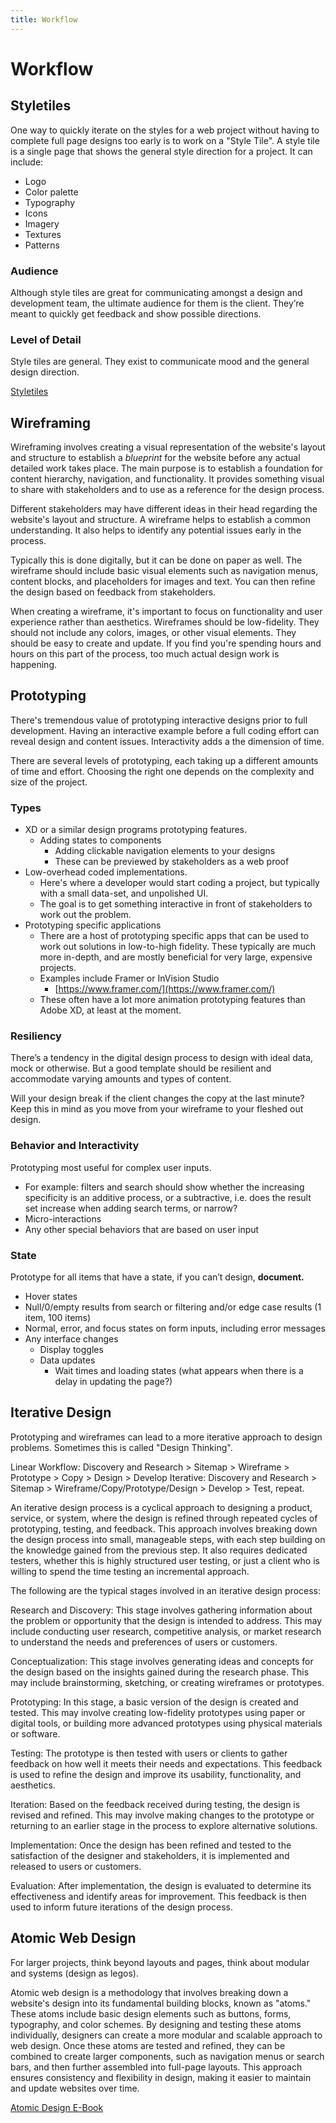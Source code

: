 ```yaml
---
title: Workflow
---
```


# Workflow

## Styletiles

One way to quickly iterate on the styles for a web project without having to complete full page designs too early is to work on a "Style Tile". A style tile is a single page that shows the general style direction for a project. It can include:

- Logo
- Color palette
- Typography
- Icons
- Imagery
- Textures
- Patterns

### Audience

Although style tiles are great for communicating amongst a design and development team, the ultimate audience for them is the client. They’re meant to quickly get feedback and show possible directions.

### Level of Detail

Style tiles are general. They exist to communicate mood and the general design direction.

[Styletiles](http://styletil.es/)


## Wireframing

Wireframing involves creating a visual representation of the website's layout and structure to establish a _blueprint_ for the website before any actual detailed work takes place. The main purpose is to establish a foundation for content hierarchy, navigation, and functionality. It provides something visual to share with stakeholders and to use as a reference for the design process. 

Different stakeholders may have different ideas in their head regarding the website's layout and structure. A wireframe helps to establish a common understanding. It also helps to identify any potential issues early in the process.

Typically this is done digitally, but it can be done on paper as well. The wireframe should include basic visual elements such as navigation menus, content blocks, and placeholders for images and text. You can then refine the design based on feedback from stakeholders. 

When creating a wireframe, it's important to focus on functionality and user experience rather than aesthetics. Wireframes should be low-fidelity. They should not include any colors, images, or other visual elements. They should be easy to create and update. If you find you're spending hours and hours on this part of the process, too much actual design work is happening.

## Prototyping

There's tremendous value of prototyping interactive designs prior to full development. Having an interactive example before a full coding effort can reveal design and content issues. Interactivity adds a the dimension of time.

There are several levels of prototyping, each taking up a different amounts of time and effort. Choosing the right one depends on the complexity and size of the project.

### Types

- XD or a similar design programs prototyping features.
  - Adding states to components
	- Adding clickable navigation elements to your designs 
	- These can be previewed by stakeholders as a web proof
- Low-overhead coded implementations.
  - Here's where a developer would start coding a project, but typically with a small data-set, and unpolished UI.
  - The goal is to get something interactive in front of stakeholders to work out the problem.
- Prototyping specific applications
  - There are a host of prototyping specific apps that can be used to work out solutions in low-to-high fidelity. These typically are much more in-depth, and are mostly beneficial for very large, expensive projects.
  - Examples include Framer or InVision Studio
  	- [https://www.framer.com/](https://www.framer.com/)
  - These often have a lot more animation prototyping features than Adobe XD, at least at the moment.

### Resiliency

There’s a tendency in the digital design process to design with ideal data, mock or otherwise. But a good template should be resilient and accommodate varying amounts and types of content.

Will your design break if the client changes the copy at the last minute? Keep this in mind as you move from your wireframe to your fleshed out design.

### Behavior and Interactivity

Prototyping most useful for complex user inputs.

- For example: filters and search should show whether the increasing specificity is an additive process, or a subtractive, i.e. does the result set increase when adding search terms, or narrow?
- Micro-interactions
- Any other special behaviors that are based on user input

### State

Prototype for all items that have a state, if you can’t design, **document.**

- Hover states
- Null/0/empty results from search or filtering and/or edge case results (1 item, 100 items)
- Normal, error, and focus states on form inputs, including error messages
- Any interface changes
  - Display toggles
  - Data updates
    - Wait times and loading states (what appears when there is a delay in updating the page?)

## Iterative Design

Prototyping and wireframes can lead to a more iterative approach to design problems. Sometimes this is called "Design Thinking". 

Linear Workflow: Discovery and Research > Sitemap > Wireframe > Prototype > Copy > Design > Develop
Iterative: Discovery and Research > Sitemap > Wireframe/Copy/Prototype/Design > Develop > Test, repeat.

An iterative design process is a cyclical approach to designing a product, service, or system, where the design is refined through repeated cycles of prototyping, testing, and feedback. This approach involves breaking down the design process into small, manageable steps, with each step building on the knowledge gained from the previous step. It also requires dedicated testers, whether this is highly structured user testing, or just a client who is willing to spend the time testing an incremental approach.

The following are the typical stages involved in an iterative design process:

Research and Discovery: This stage involves gathering information about the problem or opportunity that the design is intended to address. This may include conducting user research, competitive analysis, or market research to understand the needs and preferences of users or customers.

Conceptualization: This stage involves generating ideas and concepts for the design based on the insights gained during the research phase. This may include brainstorming, sketching, or creating wireframes or prototypes.

Prototyping: In this stage, a basic version of the design is created and tested. This may involve creating low-fidelity prototypes using paper or digital tools, or building more advanced prototypes using physical materials or software.

Testing: The prototype is then tested with users or clients to gather feedback on how well it meets their needs and expectations. This feedback is used to refine the design and improve its usability, functionality, and aesthetics.

Iteration: Based on the feedback received during testing, the design is revised and refined. This may involve making changes to the prototype or returning to an earlier stage in the process to explore alternative solutions.

Implementation: Once the design has been refined and tested to the satisfaction of the designer and stakeholders, it is implemented and released to users or customers.

Evaluation: After implementation, the design is evaluated to determine its effectiveness and identify areas for improvement. This feedback is then used to inform future iterations of the design process.

## Atomic Web Design

For larger projects, think beyond layouts and pages, think about modular and systems (design as legos).

Atomic web design is a methodology that involves breaking down a website's design into its fundamental building blocks, known as "atoms." These atoms include basic design elements such as buttons, forms, typography, and color schemes. By designing and testing these atoms individually, designers can create a more modular and scalable approach to web design. Once these atoms are tested and refined, they can be combined to create larger components, such as navigation menus or search bars, and then further assembled into full-page layouts. This approach ensures consistency and flexibility in design, making it easier to maintain and update websites over time.

[Atomic Design E-Book](https://atomicdesign.bradfrost.com/)
